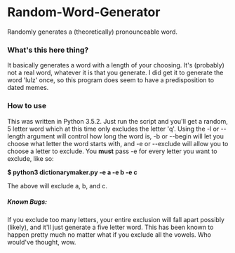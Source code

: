 # Random-Word-Generator
Randomly generates a (theoretically) pronounceable word.

### What's this here thing?
It basically generates a word with a length of your choosing. It's (probably) not a real word, whatever it is that you generate. I did get it to generate the word 'lulz' once, so this program does seem to have a predisposition to dated memes.

### How to use
This was written in Python 3.5.2. Just run the script and you'll get a random, 5 letter word which at this time only excludes the letter 'q'.
Using the -l or --length argument will control how long the word is, -b or --begin will let you choose what letter the word starts with, and -e or --exclude will allow you to choose a letter to exclude. You **must** pass -e for every letter you want to exclude, like so:

__$ python3 dictionarymaker.py -e a -e b -e c__

The above will exclude a, b, and c.

##### Known Bugs:
If you exclude too many letters, your entire exclusion will fall apart possibly (likely), and it'll just generate a five letter word. This has been known to happen pretty much no matter what if you exclude all the vowels. Who would've thought, wow.
